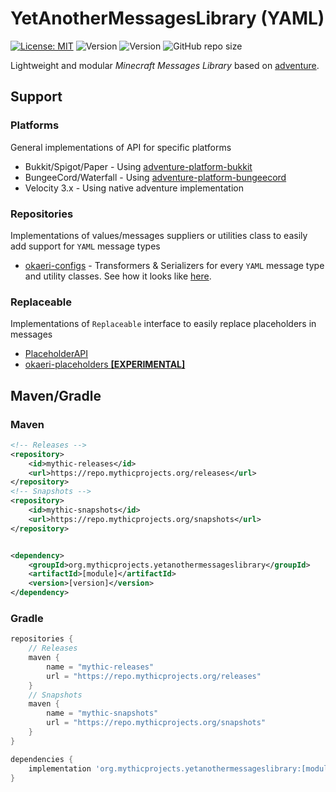 YetAnotherMessagesLibrary (YAML)
===========
[![License: MIT](https://img.shields.io/badge/License-MIT-yellow.svg)](https://opensource.org/licenses/MIT)
![Version](https://repo.mythicprojects.org/api/badge/latest/releases/org/mythicprojects/yetanothermessageslibrary/core?color=42c611&name=Releases&prefix=v)
![Version](https://repo.mythicprojects.org/api/badge/latest/snapshots/org/mythicsprojects/yetanothermessageslibrary/core?color=d45f48&name=Snapshots&prefix=v)
![GitHub repo size](https://img.shields.io/github/repo-size/P3ridot/YetAnotherMessagesLibrary)

Lightweight and modular *Minecraft Messages Library* based on [adventure](https://github.com/KyoriPowered/adventure).

## Support

### Platforms
General implementations of API for specific platforms
- Bukkit/Spigot/Paper - Using [adventure-platform-bukkit](https://docs.adventure.kyori.net/platform/bukkit.html)
- BungeeCord/Waterfall - Using [adventure-platform-bungeecord](https://docs.adventure.kyori.net/platform/bungeecord.html)
- Velocity 3.x - Using native adventure implementation

### Repositories
Implementations of values/messages suppliers or utilities class to easily add support for `YAML` message types
- [okaeri-configs](https://github.com/OkaeriPoland/okaeri-configs) - Transformers & Serializers for every `YAML` message type and utility classes. See how it looks like [here](https://github.com/P3ridot/YetAnotherMessagesLibrary/blob/master/repository/okaeri/FORMAT.md).

### Replaceable
Implementations of `Replaceable` interface to easily replace placeholders in messages
- [PlaceholderAPI](https://github.com/PlaceholderAPI/PlaceholderAPI)
- [okaeri-placeholders **\[EXPERIMENTAL\]**](https://github.com/OkaeriPoland/okaeri-placeholders)


## Maven/Gradle

### Maven
```xml
<!-- Releases -->
<repository>
    <id>mythic-releases</id>
    <url>https://repo.mythicprojects.org/releases</url>
</repository>
<!-- Snapshots -->
<repository>
    <id>mythic-snapshots</id>
    <url>https://repo.mythicprojects.org/snapshots</url>
</repository>
```

```xml

<dependency>
    <groupId>org.mythicprojects.yetanothermessageslibrary</groupId>
    <artifactId>[module]</artifactId>
    <version>[version]</version>
</dependency>
```

### Gradle
```groovy
repositories {
    // Releases
    maven {
        name = "mythic-releases"
        url = "https://repo.mythicprojects.org/releases"
    }
    // Snapshots
    maven {
        name = "mythic-snapshots"
        url = "https://repo.mythicprojects.org/snapshots"
    }
}
```

```groovy
dependencies {
    implementation 'org.mythicprojects.yetanothermessageslibrary:[module]:[version]'
}
```
